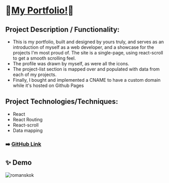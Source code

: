 # 🧛[My Portfolio!](https://roman-skok.vercel.app/)🧛

## Project Description / Functionality: 

- This is my portfolio, built and designed by yours truly, and serves as an introduction of myself as a web developer, and a showcase for the projects I'm most proud of. The site is a single-page, using react-scroll to get a smooth scrolling feel.
- The profile was drawn by myself, as were all the icons.
- The project-list section is mapped over and populated with data from each of my projects.
- Finally, I bought and implemented a CNAME to have a custom domain while it's hosted on Github Pages

## Project Technologies/Techniques:
- React
- React Routing
- React-scroll
- Data mapping

### ➡️ [GitHub Link](https://github.com/cjmaret/portfolio-react)

## ✨ Demo
![romanskok](https://user-images.githubusercontent.com/77926563/147203899-a043aa37-8ae2-4f61-b9a0-9c3d94a3bd9d.png)
